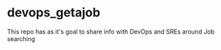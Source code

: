 # devops_getajob
This repo has as it's goal to share info with DevOps and SREs around Job searching 
